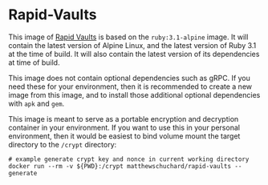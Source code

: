 # Rapid-Vaults

This image of [Rapid Vaults](https://github.com/mschuchard/rapid-vaults) is based on the `ruby:3.1-alpine` image. It will contain the latest version of Alpine Linux, and the latest version of Ruby 3.1 at the time of build. It will also contain the latest version of its dependencies at time of build.

This image does not contain optional dependencies such as gRPC. If you need these for your environment, then it is recommended to create a new image from this image, and to install those additional optional dependencies with `apk` and `gem`.

This image is meant to serve as a portable encryption and decryption container in your environment. If you want to use this in your personal environment, then it would be easiest to bind volume mount the target directory to the `/crypt` directory:

```
# example generate crypt key and nonce in current working directory
docker run --rm -v ${PWD}:/crypt matthewschuchard/rapid-vaults --generate
```
